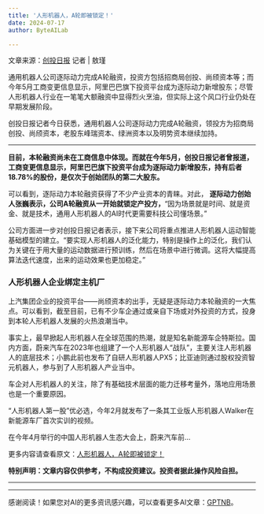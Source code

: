 ```yaml
---
title: '人形机器人，A轮即被锁定！'
date: 2024-07-17
author: ByteAILab

---
```


文章来源：[创投日报](https://mp.weixin.qq.com/s/ZgixD4s-CXJqpVxAeUuvxA)
记者 | 敖瑾

通用机器人公司逐际动力完成A轮融资，投资方包括招商局创投、尚颀资本等；而今年5月工商变更信息显示，阿里巴巴旗下投资平台成为逐际动力新增股东；尽管人形机器人行业在一笔笔大额融资中显得烈火烹油，但实际上这个风口行业仍处在早期发展阶段。

创投日报记者今日获悉，通用机器人公司逐际动力完成A轮融资，领投方为招商局创投、尚颀资本，老股东峰瑞资本、绿洲资本以及明势资本继续加持。

---


**目前，本轮融资尚未在工商信息中体现。而就在今年5月，创投日报记者曾报道，工商变更信息显示，阿里巴巴旗下投资平台成为逐际动力新增股东，持有后者18.78%的股份，是仅次于创始团队的第二大股东。**

可以看到，逐际动力本轮融资获得了不少产业资本的青睐。对此， **逐际动力创始人张巍表示，公司A轮融资从一开始就锁定产投方，**“因为场景就是时间、就是资金、就是技术，通用人形机器人的AI时代更需要科技公司懂场景。”

公司方面进一步对创投日报记者表示，接下来公司将重点推进人形机器人运动智能基础模型的建立。“要实现人形机器人的泛化能力，特别是操作上的泛化，我们认为关键在于用大量的运动数据进行预训练，然后在场景中进行微调。这将大幅提高算法迭代速度，出来的运动效果也更加稳定。”

### 人形机器人企业绑定主机厂

上汽集团企业的投资平台——尚颀资本的出手，无疑是逐际动力本轮融资的一大焦点。可以看到，截至目前，已有不少车企通过或亲自下场或对外投资的方式，投身到本轮人形机器人发展的火热浪潮当中。

事实上，最早掀起人形机器人在全球范围的热潮，就是知名新能源车企特斯拉。国内方面，蔚来汽车在2023年也组建了一个人形机器人“战队”，主要关注人形机器人的底层技术；小鹏此前也发布了自研人形机器人PX5；比亚迪则通过股权投资智元机器人，参与到了人形机器人产业当中。

车企对人形机器人的关注，除了有基础技术层面的能力迁移考量外，落地应用场景也是一个重要原因。

“人形机器人第一股”优必选，今年2月就发布了一条其工业版人形机器人Walker在新能源车厂首次实训的视频。

在今年4月举行的中国人形机器人生态大会上，蔚来汽车前...

更多内容请查看原文：[人形机器人，A轮即被锁定！](https://www.aixinzhijie.com/article/6846278)

**特别声明：文章内容仅供参考，不构成投资建议。投资者据此操作风险自担。**

---
---
感谢阅读！如果您对AI的更多资讯感兴趣，可以查看更多AI文章：[GPTNB](https://gptnb.com)。
